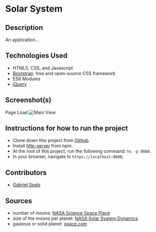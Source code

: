 # Solar System


## Description

An application...

## Technologies Used

* HTML5, CSS, and Javascript
* [Bootstrap](https://getbootstrap.com/): free and open-source CSS framework
* ES6 Modules
* [jQuery](https://jquery.com/)


## Screenshot(s)

Page Load
![Main View](https://raw.githubusercontent.com/gseals/sandwich-maker/master/screenshots/mainview.png)

## Instructions for how to run the project

* Clone down this project from [Github](https://github.com/gseals/solar-system).
* Install [http-server](https://www.npmjs.com/package/http-server) from npm.
* At the root of this project, run the following command: `hs -p 8888`.
* In your browser, navigate to `https://localhost:8888`;

## Contributors

* [Gabriel Seals](https://github.com/gseals)

## Sources

* number of moons: [NASA Science Space Place](https://spaceplace.nasa.gov/planets/en/)
* size of the moons per planet: [NASA Solar System Dynamics](https://ssd.jpl.nasa.gov/?sat_phys_par)
* gaseous or solid planet: [space.com](https://www.space.com/30372-gas-giants.html)